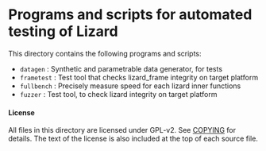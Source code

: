 Programs and scripts for automated testing of Lizard
=======================================================

This directory contains the following programs and scripts:
- `datagen` : Synthetic and parametrable data generator, for tests
- `frametest` : Test tool that checks lizard_frame integrity on target platform
- `fullbench`  : Precisely measure speed for each lizard inner functions
- `fuzzer`  : Test tool, to check lizard integrity on target platform


#### License

All files in this directory are licensed under GPL-v2.
See [COPYING](COPYING) for details.
The text of the license is also included at the top of each source file.
